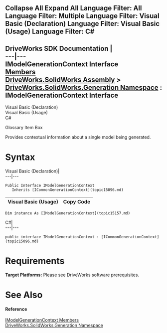Collapse All Expand All Language Filter: All  Language Filter: Multiple  Language Filter: Visual Basic (Declaration) Language Filter: Visual Basic (Usage) Language Filter: C#  
---  
DriveWorks SDK Documentation  |   
---|---  
IModelGenerationContext Interface   
[Members](topic15158.md)   
[DriveWorks.SolidWorks Assembly](topic13342.md) > [DriveWorks.SolidWorks.Generation Namespace](topic15094.md) : IModelGenerationContext Interface  
---  
  
Visual Basic (Declaration)    
Visual Basic (Usage)    
C# 

Glossary Item Box

Provides contextual information about a single model being generated. 

# Syntax

Visual Basic (Declaration)|   
---|---  
      
    
    Public Interface IModelGenerationContext 
       Inherits [ICommonGenerationContext](topic15096.md)   
  
Visual Basic (Usage)| Copy Code  
---|---  
      
    
    Dim instance As [IModelGenerationContext](topic15157.md)  
  
C#|   
---|---  
      
    
    public interface IModelGenerationContext : [ICommonGenerationContext](topic15096.md)    
  
# Requirements

**Target Platforms:** Please see DriveWorks software prerequisites.

# See Also

#### Reference

[IModelGenerationContext Members](topic15158.md)   
[DriveWorks.SolidWorks.Generation Namespace](topic15094.md)


